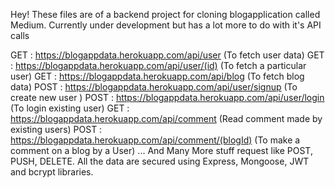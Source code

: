 Hey!
These files are of a backend project for cloning blogapplication called Medium.
Currently under development but has a lot more to do with it's API calls

GET : https://blogappdata.herokuapp.com/api/user (To fetch user data)
GET : https://blogappdata.herokuapp.com/api/user/(id) (To fetch a particular user)
GET : https://blogappdata.herokuapp.com/api/blog (To fetch blog data)
POST : https://blogappdata.herokuapp.com/api/user/signup (To create new user )
POST : https://blogappdata.herokuapp.com/api/user/login (To login existing user)
GET : https://blogappdata.herokuapp.com/api/comment (Read comment made by existing users)
POST : https://blogappdata.herokuapp.com/api/comment/(blogId) (To make a comment on a blog by a User)
...
And Many More stuff request like POST, PUSH, DELETE.
All the data are secured using Express, Mongoose, JWT and bcrypt libraries.
